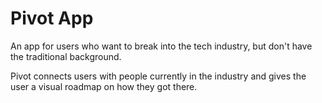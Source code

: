 # Pivot App

An app for users who want to break into the tech industry, but don't have the traditional background. 

Pivot connects users with people currently in the industry and gives the user a visual roadmap on how they got there.
